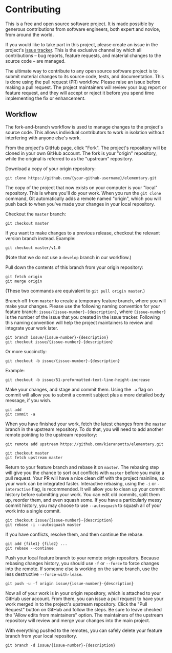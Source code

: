 
# Contributing

This is a free and open source software project. It is made possible by generous contributions from software engineers, both expert and novice, from around the world.

If you would like to take part in this project, please create an issue in the project's [issue tracker](https://github.com/kieranpotts/elementary/issues). This is the exclusive channel by which all contributions – bug reports, feature requests, and material changes to the source code – are managed.

The ultimate way to contribute to any open source software project is to submit material changes to its source code, tests, and documentation. This is done using the pull request (PR) workflow. Please raise an issue before making a pull request. The project maintainers will review your bug report or feature request, and they will accept or reject it before you spend time implementing the fix or enhancement.


## Workflow

The fork-and-branch workflow is used to manage changes to the project's source code. This allows individual contributors to work in isolation without interfering with anyone else's work.

From the project's GitHub page, click "Fork". The project's repository will be cloned in your own GitHub account. The fork is your "origin" repository, while the original is referred to as the "upstream" repository.

Download a copy of your origin repository:

```
git clone https://github.com/{your-github-username}/elementary.git
```

The copy of the project that now exists on your computer is your "local" repository. This is where you'll do your work. When you run the ``git clone`` command, Git automatically adds a remote named "origin", which you will push back to when you've made your changes in your local repository.

Checkout the ``master`` branch:

```
git checkout master
```

If you want to make changes to a previous release, checkout the relevant version branch instead. Example:

```
git checkout master/v1.0
```

(Note that we do not use a ``develop`` branch in our workflow.)

Pull down the contents of this branch from your origin repository:

```
git fetch origin
git merge origin
```

(These two commands are equivalent to ``git pull origin master``.)

Branch off from ``master`` to create a temporary feature branch, where you will make your changes. Please use the following naming convention for your feature branch: ``issue/{issue-number}-{description}``, where ``{issue-number}`` is the number of the issue that you created in the issue tracker. Following this naming convention will help the project maintainers to review and integrate your work later.

```
git branch issue/{issue-number}-{description}
git checkout issue/{issue-number}-{description}
```

Or more succinctly:

```
git checkout -b issue/{issue-number}-{description}
```

Example:

```
git checkout -b issue/51-preformatted-text-line-height-increase
```

Make your changes, and stage and commit them. Using the ``-a`` flag on commit will allow you to submit a commit subject plus a more detailed body message, if you wish.

```
git add
git commit -a
```

When you have finished your work, fetch the latest changes from the ``master`` branch in the upstream repository. To do that, you will need to add another remote pointing to the upstream repository:

```
git remote add upstream https://github.com/kieranpotts/elementary.git

git checkout master
git fetch upstream master
```

Return to your feature branch and rebase it on ``master``. The rebasing step will give you the chance to sort out conflicts with ``master`` before you make a pull request. Your PR will have a nice clean diff with the project mainline, so your work can be integrated faster. Interactive rebasing, using the ``-i`` or ``-interactive`` flag, is recommended. It will allow you to clean up your commit history before submitting your work. You can edit old commits, split them up, reorder them, and even squash some. If you have a particularly messy commit history, you may choose to use ``--autosquash`` to squash all of your work into a single commit. 

```
git checkout issue/{issue-number}-{description}
git rebase -i --autosquash master
```

If you have conflicts, resolve them, and then continue the rebase.

```
git add {file1} {file2} ...
git rebase --continue
```

Push your local feature branch to your remote origin repository. Because rebasing changes history, you should use ``-f`` or ``--force`` to force changes into the remote. If someone else is working on the same branch, use the less destructive ``--force-with-lease``.

```
git push -u -f origin issue/{issue-number}-{description}
```

Now all of your work is in your origin repository, which is attached to your GitHub user account. From there, you can issue a pull request to have your work merged in to the project's upstream repository. Click the "Pull Request" button on GitHub and follow the steps. Be sure to leave checked the "Allow edits from maintainers" option. The maintainers of the upstream repository will review and merge your changes into the main project.

With everything pushed to the remotes, you can safely delete your feature branch from your local repository.

```
git branch -d issue/{issue-number}-{description}
```
